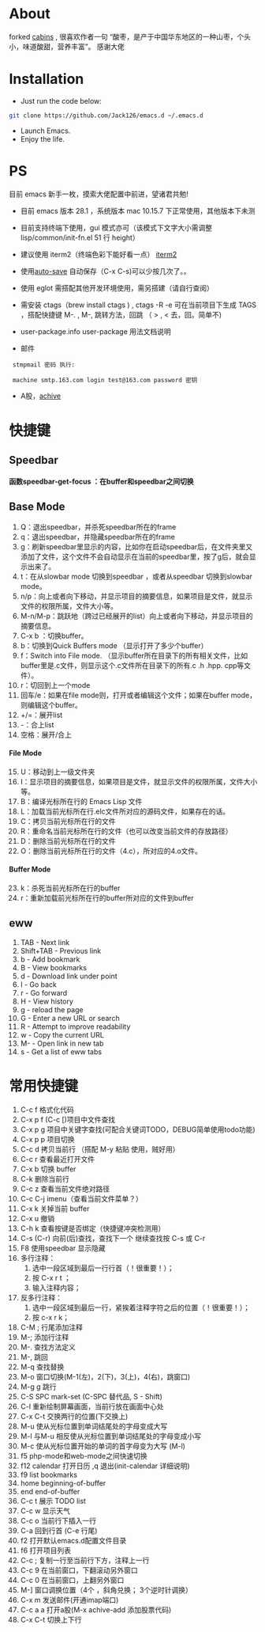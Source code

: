 # About

forked [cabins](https://github.com/cabins/emacs.d) , 很喜欢作者一句 “酸枣，是产于中国华东地区的一种山枣，个头小，味道酸甜，营养丰富”。 感谢大佬

# Installation

- Just run the code below:

```bash
git clone https://github.com/Jack126/emacs.d ~/.emacs.d
```

- Launch Emacs.
- Enjoy the life.

# PS

目前 emacs 新手一枚，摸索大佬配置中前进，望诸君共勉!

- 目前 emacs 版本 28.1 ，系统版本 mac 10.15.7 下正常使用，其他版本下未测

- 目前支持终端下使用，gui 模式亦可（该模式下文字大小需调整 lisp/common/init-fn.el 51 行 height）

- 建议使用 iterm2（终端色彩下能好看一点） [iterm2](https://www.iterm2.com/downloads.html)

- 使用[auto-save](https://github.com/manateelazycat/auto-save) 自动保存（C-x C-s)可以少按几次了。。

- 使用 eglot 需搭配其他开发环境使用，需另搭建（请自行查阅）

- 需安装 ctags（brew install ctags ) , ctags -R -e 可在当前项目下生成 TAGS ，搭配快捷键 M-. , M-, 跳转方法，回跳 （ > , < 去，回。简单不)

- user-package.info user-package 用法文档说明

- 邮件

```
 stmpmail 密码 执行:

 machine smtp.163.com login test@163.com password 密钥
```

- A股，[achive](https://github.com/zakudriver/achive)

# 快捷键

## Speedbar
#### 函数speedbar-get-focus ：在buffer和speedbar之间切换

## Base Mode
1. Q：退出speedbar，并杀死speedbar所在的frame
2. q：退出speedbar，并隐藏speedbar所在的frame
3. g：刷新speedbar里显示的内容，比如你在启动speedbar后，在文件夹里又添加了文件，这个文件不会自动显示在当前的speedbar里，按了g后，就会显示出来了。
4. t：在从slowbar mode 切换到speedbar ，或者从speedbar 切换到slowbar mode。
5. n/p：向上或者向下移动，并显示项目的摘要信息，如果项目是文件，就显示文件的权限所属，文件大小等。
6. M-n/M-p：跳跃地（跨过已经展开的list）向上或者向下移动，并显示项目的摘要信息。
7. C-x b ：切换buffer。
8. b：切换到Quick Buffers mode （显示打开了多少个buffer）
9. f：Switch into File mode. （显示buffer所在目录下的所有相关文件，比如buffer里是.c文件，则显示这个.c文件所在目录下的所有.c .h .hpp. cpp等文件）。
10. r：切回到上一个mode
11. 回车/e：如果在file mode则，打开或者编辑这个文件；如果在buffer mode，则编辑这个buffer。
12. +/=：展开list
13. -：合上list
14. 空格：展开/合上
#### File Mode
15. U：移动到上一级文件夹
16. I：显示项目的摘要信息，如果项目是文件，就显示文件的权限所属，文件大小等。
17. B：编译光标所在行的 Emacs Lisp 文件
18. L：加载当前光标所在行.elc文件所对应的源码文件，如果存在的话。
19. C：拷贝当前光标所在行的文件
20. R：重命名当前光标所在行的文件（也可以改变当前文件的存放路径）
21. D：删除当前光标所在行的文件
22. O：删除当前光标所在行的文件（4.c），所对应的4.o文件。
#### Buffer Mode
23. k：杀死当前光标所在行的buffer
24. r：重新加载前光标所在行的buffer所对应的文件到buffer


## eww
1. TAB - Next link
2. Shift+TAB - Previous link
3. b - Add bookmark
4. B - View bookmarks
5. d - Download link under point
6. l - Go back
7. r - Go forward
8. H - View history
9. g - reload the page
10. G - Enter a new URL or search
11. R - Attempt to improve readability
12. w - Copy the current URL
13. M-<RET> - Open link in new tab
14. s - Get a list of eww tabs


# 常用快捷键

1. C-c f 格式化代码
2. C-x p f (C-c [)项目中文件查找
3. C-x p g 项目中关键字查找(可配合关键词TODO，DEBUG简单使用todo功能)
4. C-x p p 项目切换
5. C-c d 拷贝当前行 （搭配 M-y 粘贴 使用，贼好用）
6. C-c r 查看最近打开文件
7. C-x b 切换 buffer
8. C-k 删除当前行
9. C-c z 查看当前文件绝对路径
10. C-c C-j imenu（查看当前文件菜单？）
11. C-x k 关掉当前 buffer
12. C-x u 撤销
13. C-h k 查看按键是否绑定（快捷键冲突检测用）
14. C-s (C-r) 向前(后)查找，查找下一个 继续查找按 C-s 或 C-r
15. F8 使用speedbar 显示隐藏
16. 多行注释：
    1. 选中一段区域到最后一行行首（！很重要！）；
    2. 按 C-x r t ；
    3. 输入注释内容；
17. 反多行注释：
    1. 选中一段区域到最后一行，紧挨着注释字符之后的位置（！很重要！）；
    2. 按 c-x r k；
18. C-M ; 行尾添加注释
19. M-; 添加行注释
20. M-. 查找方法定义
21. M-, 跳回
22. M-q 查找替换
23. M-o 窗口切换(M-1(左)，2(下)，3(上)，4(右)，跳窗口)
24. M-g g 跳行
25. C-S SPC mark-set (C-SPC 替代品, S - Shift)
26. C-l 重新绘制屏幕画面，当前行放在画面中心处
27. C-x C-t 交换两行的位置(下交换上)
28. M-u 使从光标位置到单词结尾处的字母变成大写
29. M-l 与M-u 相反使从光标位置到单词结尾处的字母变成小写
30. M-c 使从光标位置开始的单词的首字母变为大写 (M-l)
31. f5 php-mode和web-mode之间快速切换
32. f12 calendar 打开日历 ,q 退出(init-calendar 详细说明)
33. f9 list bookmarks
34. home beginning-of-buffer
35. end end-of-buffer
36. C-c t 展示 TODO list
37. C-c w 显示天气
38. C-c o 当前行下插入一行
39. C-a 回到行首 (C-e 行尾)
40. f2 打开默认emacs.d配置文件目录
41. f6 打开项目列表
42. C-c ; 复制一行至当前行下方，注释上一行
43. C-c 9 在当前窗口，下翻滚动另外窗口
44. C-c 0 在当前窗口，上翻另外窗口
45. M-] 窗口调换位置（4个 ，斜角兑换； 3个逆时针调换）
46. C-x m 发送邮件(开通imap端口)
47. C-c a a 打开a股(M-x achive-add 添加股票代码)
48. C-x C-t 切换上下行
